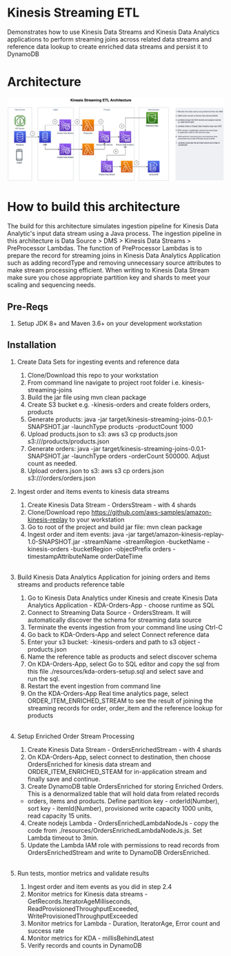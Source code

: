 # Kinesis Streaming ETL
Demonstrates how to use Kinesis Data Streams and Kinesis Data Analytics applications to  perform streaming joins across related data streams and reference data lookup to create enriched data streams and persist it to DynamoDB

# Architecture

![kinesis-streaming-arch](./resources/Kinesis-Streaming-ETL.png)


# How to build this architecture   

The build for this architecture simulates ingestion pipeline for Kinesis Data Analytic's input data stream using a Java process. The ingestion pipeline in this architecture is Data Source > DMS > Kinesis Data Streams > PreProcessor Lambdas.  The function of PreProcessor Lambdas is to prepare the record for streaming joins in Kinesis Data Analytics Application such as adding recordType and removing unnecessary source attributes to make stream processing efficient.  When writing to Kinesis Data Stream make sure you chose appropriate partition  key and shards to meet your scaling and sequencing needs.  

## Pre-Reqs

1. Setup JDK 8+ and Maven 3.6+ on your development workstation


## Installation

1. Create Data Sets for ingesting events and reference data
     1. Clone/Download this repo to your workstation
     2. From command line navigate to project root folder i.e. kinesis-streaming-joins
     3. Build the jar file using mvn clean package
     4. Create S3 bucket e.g. <userid>-kinesis-orders and create folders orders, products
     5. Generate products: java -jar target/kinesis-streaming-joins-0.0.1-SNAPSHOT.jar -launchType products -productCount 1000
     6. Upload products.json to s3: aws s3 cp products.json s3://<user-id>/products/products.json
     7. Generate orders: java -jar target/kinesis-streaming-joins-0.0.1-SNAPSHOT.jar -launchType orders -orderCount 500000. Adjust count as needed.
     8. Upload orders.json to s3: aws s3 cp orders.json s3://<user-id>/orders/orders.json  <br/>

2. Ingest order and items events to kinesis data streams
     1. Create Kinesis Data Stream - OrdersStream - with 4 shards 
     2. Clone/Download repo https://github.com/aws-samples/amazon-kinesis-replay to your workstation
     3. Go to root of the project and build jar file: mvn clean package
     4. Ingest order and item events: java -jar target/amazon-kinesis-replay-1.0-SNAPSHOT.jar -streamName <streamName> -streamRegion <region> -bucketName <userid>-kinesis-orders -bucketRegion <region> 		-objectPrefix orders -timestampAttributeName orderDateTime 
     <br/>
     
3. Build Kinesis Data Analytics Application for joining orders and items streams and products reference table
     1. Go to Kinesis Data Analytics under Kinesis and create Kinesis Data Analytics Application - KDA-Orders-App - choose runtime as SQL
     2. Connect to Streaming Data Source - OrdersStream. It will automatically discover the schema for streaming data source
     2. Terminate the events ingestion from your command line using Ctrl-C
     3. Go back to KDA-Orders-App and select Connect reference data
     4. Enter your s3 bucket: <userid>-kinesis-orders and path to s3 object - products.json
     5. Name the reference table as products and select discover schema
     6. On KDA-Orders-App, select Go to SQL editor and copy the sql from this file ./resources/kda-orders-setup.sql and select save and  
        run the sql.
     7. Restart the event ingestion from command line
     8. On the KDA-Orders-App Real time analytics page, select ORDER_ITEM_ENRICHED_STREAM to see the result of joining the streaming records for order, order_item and the reference lookup for products 
     <br/>

4.  Setup Enriched Order Stream Processing
    1. Create Kinesis Data Stream - OrdersEnrichedStream - with 4 shards 
    2. On KDA-Orders-App, select connect to destination, then choose OrdersEnriched for kinesis data stream and  ORDER_ITEM_ENRICHED_STEAM for 
       in-application stream and finally save and continue.
    3. Create DynamoDB table OrdersEnriched for storing Enriched Orders. This is a denormalized table that will hold data from related records
     - orders, items and products. Define partition key - orderId(Number), sort key - itemId(Number), provisioned write capacity 1000 units, read capacity 15 units.
    4. Create nodejs Lambda - OrdersEnrichedLambdaNodeJs - copy the code from ./resources/OrdersEnrichedLambdaNodeJs.js. Set Lambda timeout to 3min.
    5. Update the Lambda IAM role with permissions to read records from OrdersEnrichedStream and write to DynamoDB OrdersEnriched.
    
    <br/>
    
5.  Run tests, montior metrics and validate results
    1.   Ingest order and item events as you did in step 2.4 
    2.   Monitor metrics for Kinesis data streams - GetRecords.IteratorAgeMilliseconds, ReadProvisionedThroughputExceeded, WriteProvisionedThroughputExceeded
    3.   Monitor metrics for Lambda - Duration, IteratorAge, Error count and success rate
    4.   Monitor metrics for KDA - millisBehindLatest
    5.   Verify records and counts in DynamoDB
    



 







